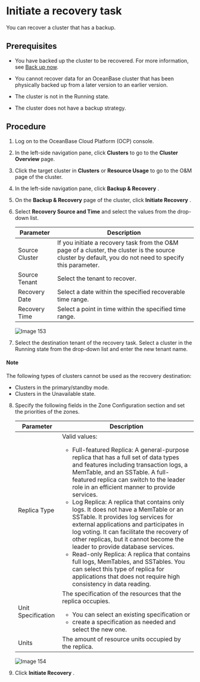 Initiate a recovery task
=============================================

You can recover a cluster that has a backup.

Prerequisites
----------------------------------

* You have backed up the cluster to be recovered. For more information, see [Back up now](../800.backup-and-recovery/200.back-up.md).

* You cannot recover data for an OceanBase cluster that has been physically backed up from a later version to an earlier version.

* The cluster is not in the Running state.

* The cluster does not have a backup strategy.

**Procedure**
----------------------------------

1. Log on to the OceanBase Cloud Platform (OCP) console.

2. In the left-side navigation pane, click **Clusters** to go to the **Cluster Overview** page.

3. Click the target cluster in **Clusters** or **Resource Usage** to go to the O\&M page of the cluster.

4. In the left-side navigation pane, click **Backup \& Recovery** .

5. On the **Backup \& Recovery** page of the cluster, click **Initiate Recovery** .

6. Select **Recovery Source and Time** and select the values from the drop-down list.

   |   Parameter    |                                                                        Description                                                                        |
   |----------------|-----------------------------------------------------------------------------------------------------------------------------------------------------------|
   | Source Cluster | If you initiate a recovery task from the O\&M page of a cluster, the cluster is the source cluster by default, you do not need to specify this parameter. |
   | Source Tenant  | Select the tenant to recover.                                                                                                                             |
   | Recovery Date  | Select a date within the specified recoverable time range.                                                                                                |
   | Recovery Time  | Select a point in time within the specified time range.                                                                                                   |

   ![Image 153](https://help-static-aliyun-doc.aliyuncs.com/assets/img/en-US/2044633561/p440614.png)

7. Select the destination tenant of the recovery task. Select a cluster in the Running state from the drop-down list and enter the new tenant name.

  <main id="notice" type='explain'>
    <h4>Note</h4>
    <p>The following types of clusters cannot be used as the recovery destination:</p>
    <ul>
    <li>Clusters in the primary/standby mode.</li>
    <li>Clusters in the Unavailable state.</li>
    </ul>
  </main>

8. Specify the following fields in the Zone Configuration section and set the priorities of the zones.

   | Parameter | Description  |
   |-------|-----|
   | Replica Type       | Valid values: <ul><li> Full-featured Replica: A general-purpose replica that has a full set of data types and features including transaction logs, a MemTable, and an SSTable. A full-featured replica can switch to the leader role in an efficient manner to provide services.   </li><li>Log Replica: A replica that contains only logs. It does not have a MemTable or an SSTable. It provides log services for external applications and participates in log voting. It can facilitate the recovery of other replicas, but it cannot become the leader to provide database services.   </li><li> Read-only Replica: A replica that contains full logs, MemTables, and SSTables. You can select this type of replica for applications that does not require high consistency in data reading.  </li></ul>  |
   | Unit Specification | The specification of the resources that the replica occupies.  <ul><li> You can select an existing specification or   </li><li> create a specification as needed and select the new one.   </li></ul>  |
   | Units              | The amount of resource units occupied by the replica.   |

   ![Image 154](https://help-static-aliyun-doc.aliyuncs.com/assets/img/en-US/2044633561/p440615.png)

9. Click **Initiate Recovery** .
